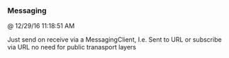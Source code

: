 ﻿

### Messaging
@ 12/29/16 11:18:51 AM

Just send on receive via a MessagingClient, I.e. Sent to URL or subscribe
via URL no need for public tranasport layers

